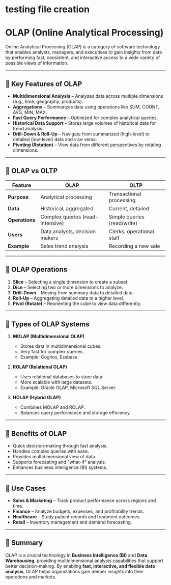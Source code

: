 # testing file creation
# OLAP (Online Analytical Processing)

Online Analytical Processing (OLAP) is a category of software technology that enables analysts, managers, and executives to gain insights from data by performing fast, consistent, and interactive access to a wide variety of possible views of information.

---

## 🔹 Key Features of OLAP
- **Multidimensional Analysis** – Analyzes data across multiple dimensions (e.g., time, geography, products).
- **Aggregations** – Summarizes data using operations like SUM, COUNT, AVG, MIN, MAX.
- **Fast Query Performance** – Optimized for complex analytical queries.
- **Historical Data Support** – Stores large volumes of historical data for trend analysis.
- **Drill-Down & Roll-Up** – Navigate from summarized (high-level) to detailed (low-level) data and vice versa.
- **Pivoting (Rotation)** – View data from different perspectives by rotating dimensions.

---

## 🔹 OLAP vs OLTP
| Feature | OLAP | OLTP |
|---------|------|------|
| **Purpose** | Analytical processing | Transactional processing |
| **Data** | Historical, aggregated | Current, detailed |
| **Operations** | Complex queries (read-intensive) | Simple queries (read/write) |
| **Users** | Data analysts, decision makers | Clerks, operational staff |
| **Example** | Sales trend analysis | Recording a new sale |

---

## 🔹 OLAP Operations
1. **Slice** – Selecting a single dimension to create a subset.
2. **Dice** – Selecting two or more dimensions to analyze.
3. **Drill-Down** – Moving from summary data to detailed data.
4. **Roll-Up** – Aggregating detailed data to a higher level.
5. **Pivot (Rotate)** – Reorienting the cube to view data differently.

---

## 🔹 Types of OLAP Systems
1. **MOLAP (Multidimensional OLAP)**  
   - Stores data in multidimensional cubes.  
   - Very fast for complex queries.  
   - Example: Cognos, Essbase.

2. **ROLAP (Relational OLAP)**  
   - Uses relational databases to store data.  
   - More scalable with large datasets.  
   - Example: Oracle OLAP, Microsoft SQL Server.

3. **HOLAP (Hybrid OLAP)**  
   - Combines MOLAP and ROLAP.  
   - Balances query performance and storage efficiency.

---

## 🔹 Benefits of OLAP
- Quick decision-making through fast analysis.
- Handles complex queries with ease.
- Provides multidimensional view of data.
- Supports forecasting and "what-if" analysis.
- Enhances business intelligence (BI) systems.

---

## 🔹 Use Cases
- **Sales & Marketing** – Track product performance across regions and time.
- **Finance** – Analyze budgets, expenses, and profitability trends.
- **Healthcare** – Study patient records and treatment outcomes.
- **Retail** – Inventory management and demand forecasting.

---

## 📌 Summary
OLAP is a crucial technology in **Business Intelligence (BI)** and **Data Warehousing**, providing multidimensional analysis capabilities that support better decision-making. By enabling **fast, interactive, and flexible data analysis**, OLAP helps organizations gain deeper insights into their operations and markets.

